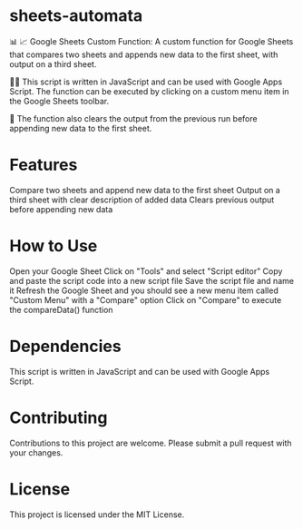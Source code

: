 # sheets-automata

📊 📈 Google Sheets Custom Function: A custom function for Google Sheets that compares two sheets and appends new data to the first sheet, with output on a third sheet.

👨‍💻 This script is written in JavaScript and can be used with Google Apps Script. The function can be executed by clicking on a custom menu item in the Google Sheets toolbar.

📝 The function also clears the output from the previous run before appending new data to the first sheet.


# Features
Compare two sheets and append new data to the first sheet
Output on a third sheet with clear description of added data
Clears previous output before appending new data

# How to Use
Open your Google Sheet
Click on "Tools" and select "Script editor"
Copy and paste the script code into a new script file
Save the script file and name it
Refresh the Google Sheet and you should see a new menu item called "Custom Menu" with a "Compare" option
Click on "Compare" to execute the compareData() function

# Dependencies
This script is written in JavaScript and can be used with Google Apps Script.

# Contributing
Contributions to this project are welcome. Please submit a pull request with your changes.

# License
This project is licensed under the MIT License.

